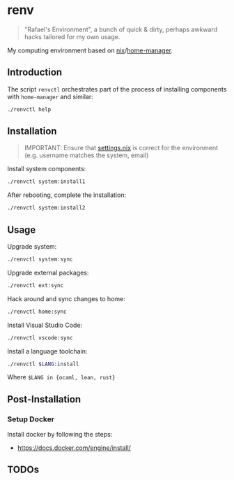 # renv

> "Rafael's Environment", a bunch of quick & dirty, perhaps awkward hacks tailored for my own usage.

My computing environment based on [nix](https://github.com/NixOS/nix)/[home-manager](https://github.com/nix-community/home-manager).

## Introduction

The script `renvctl` orchestrates part of the process of installing components with `home-manager` and similar:

```sh
./renvctl help
```

## Installation

> IMPORTANT: Ensure that [settings.nix](./nixpkgs/settings.nix) is correct for the environment (e.g. username matches the system, email)

Install system components:
```sh
./renvctl system:install1
```

After rebooting, complete the installation:
```sh
./renvctl system:install2
```

## Usage

Upgrade system:
```sh
./renvctl system:sync
```

Upgrade external packages:
```sh
./renvctl ext:sync
```

Hack around and sync changes to home:
```sh
./renvctl home:sync
```

Install Visual Studio Code:
```sh
./renvctl vscode:sync
```

Install a language toolchain:
```sh
./renvctl $LANG:install
```
Where `$LANG in {ocaml, lean, rust}`

## Post-Installation

### Setup Docker

Install docker by following the steps:

- <https://docs.docker.com/engine/install/>

## TODOs
